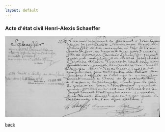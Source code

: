 ```yaml
---
layout: default
---
```


### Acte d'état civil Henri-Alexis Schaeffer
![Branching](/assets/20241102_henri_alexis_schaeffer_acte_d_etat_civil.PNG)

[back](./)